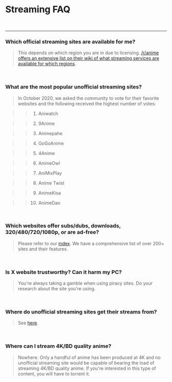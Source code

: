 # **Streaming FAQ**

&nbsp;

---

### **Which official streaming sites are available for me?**

  > This depends on which region you are in due to licensing. [/r/anime offers an extensive list on their wiki of what streaming services are available for which regions](https://www.reddit.com/r/anime/wiki/legal_streams).

&nbsp;

### **What are the most popular unofficial streaming sites?**

  > In October 2020, we asked the community to vote for their favorite websites and the following received the highest number of votes:

  >  > 1. Aniwatch

  >  > 2. 9Anime

  >  > 3. Animepahe

  >  > 4. GoGoAnime

  >  > 5. 4Anime

  >  > 6. AnimeOwl

  >  > 7. AniMixPlay

  >  > 8. Anime Twist

  >  > 9. AnimeKisa

  >  > 10. AnimeDao

&nbsp;

### **Which websites offer subs/dubs, downloads, 320/480/720/1080p, or are ad-free?**

  > Please refer to our [index](https://ranimepiracy.github.io/index/). We have a comprehensive list of over 200+ sites and their features.

&nbsp;

### **Is X website trustworthy? Can it harm my PC?**

  > You're always taking a gamble when using piracy sites. Do your research about the site you're using.

&nbsp;

### **Where do unofficial streaming sites get their streams from?**

  > See [here](https://www.reddit.com/r/animepiracy/comments/jsyiku/what_is_the_source_of_these_illegal_anime/gc29rq1/).

&nbsp;

### **Where can I stream 4K/BD quality anime?**

  > Nowhere. Only a handful of anime has been produced at 4K and no unofficial streaming site would be capable of bearing the load of streaming 4K/BD quality anime. If you're interested in this type of content, you will have to torrent it.

&nbsp;
